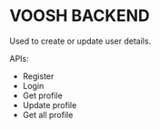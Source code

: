 # VOOSH BACKEND

Used to create or update user details.

APIs:

- Register
- Login
- Get profile
- Update profile
- Get all profile
